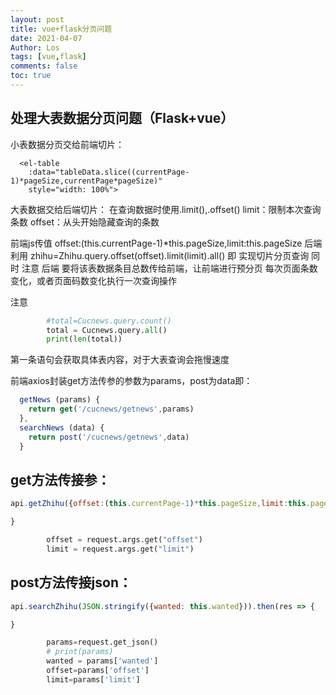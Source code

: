 ```yaml
---
layout: post
title: vue+flask分页问题
date: 2021-04-07
Author: Los
tags: [vue,flask]
comments: false
toc: true
---
```


## 处理大表数据分页问题（Flask+vue）

小表数据分页交给前端切片：

```vue
  <el-table
    :data="tableData.slice((currentPage-1)*pageSize,currentPage*pageSize)"
    style="width: 100%">
```
大表数据交给后端切片：
在查询数据时使用.limit(),.offset()
limit：限制本次查询条数
offset：从头开始隐藏查询的条数

前端js传值
offset:(this.currentPage-1)*this.pageSize,limit:this.pageSize
后端利用
zhihu=Zhihu.query.offset(offset).limit(limit).all()
即 实现切片分页查询
同时 注意 后端 要将该表数据条目总数传给前端，让前端进行预分页
每次页面条数变化，或者页面码数变化执行一次查询操作

注意
```python
        #total=Cucnews.query.count()
        total = Cucnews.query.all()
        print(len(total))
```
第一条语句会获取具体表内容，对于大表查询会拖慢速度


前端axios封装get方法传参的参数为params，post为data即：
```js
  getNews (params) {
    return get('/cucnews/getnews',params)
  },
  searchNews (data) {
    return post('/cucnews/getnews',data)
  }
```
## get方法传接参：

```js
api.getZhihu({offset:(this.currentPage-1)*this.pageSize,limit:this.pageSize}).then(res => {

}
```
```python
        offset = request.args.get("offset")
        limit = request.args.get("limit")
```
## post方法传接json：

```js
api.searchZhihu(JSON.stringify({wanted: this.wanted})).then(res => {

}
```
```python
        params=request.get_json()
        # print(params)
        wanted = params['wanted']
        offset=params['offset']
        limit=params['limit']
```



